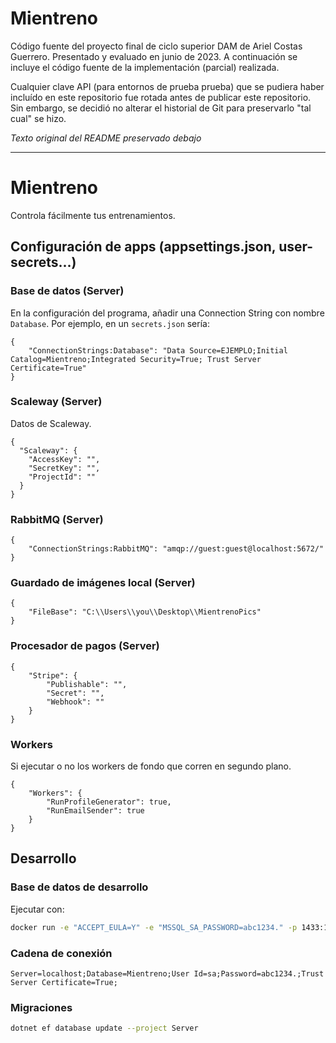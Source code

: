# Mientreno

Código fuente del proyecto final de ciclo superior DAM de Ariel Costas Guerrero. Presentado y evaluado en junio de 2023. A continuación se incluye el código fuente de la implementación (parcial) realizada.

Cualquier clave API (para entornos de prueba prueba) que se pudiera haber incluído en este repositorio fue rotada antes de publicar este repositorio. Sin embargo, se decidió no alterar el historial de Git para preservarlo "tal cual" se hizo.

*Texto original del README preservado debajo*

---

# Mientreno

Controla fácilmente tus entrenamientos.

## Configuración de apps (appsettings.json, user-secrets...)

### Base de datos (Server)

En la configuración del programa, añadir una Connection String con nombre `Database`. Por ejemplo, en un `secrets.json`
sería:

```json5
{
	"ConnectionStrings:Database": "Data Source=EJEMPLO;Initial Catalog=Mientreno;Integrated Security=True; Trust Server Certificate=True"
}
```

### Scaleway (Server)

Datos de Scaleway.

```json5
{
  "Scaleway": {
    "AccessKey": "",
    "SecretKey": "",
    "ProjectId": ""
  }
}
```

### RabbitMQ (Server)

```json5
{
	"ConnectionStrings:RabbitMQ": "amqp://guest:guest@localhost:5672/"
}
```

### Guardado de imágenes local (Server)

```json5
{
	"FileBase": "C:\\Users\\you\\Desktop\\MientrenoPics"
}
```

### Procesador de pagos (Server)

```json5
{
	"Stripe": {
		"Publishable": "",
		"Secret": "",
		"Webhook": ""
	}
}
```

### Workers

Si ejecutar o no los workers de fondo que corren en segundo plano.

```json5
{
	"Workers": {
		"RunProfileGenerator": true,
		"RunEmailSender": true
	}
}
```

## Desarrollo

### Base de datos de desarrollo

Ejecutar con:

```sh
docker run -e "ACCEPT_EULA=Y" -e "MSSQL_SA_PASSWORD=abc1234." -p 1433:1433 -d mcr.microsoft.com/mssql/server:2022-latest
```

### Cadena de conexión

```
Server=localhost;Database=Mientreno;User Id=sa;Password=abc1234.;Trust Server Certificate=True;
```

### Migraciones

```sh
dotnet ef database update --project Server
```
